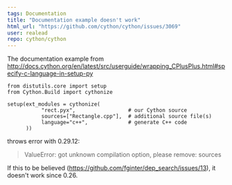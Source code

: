 ```yaml
---
tags: Documentation
title: "Documentation example doesn't work"
html_url: "https://github.com/cython/cython/issues/3069"
user: realead
repo: cython/cython
---
```


The documentation example from  http://docs.cython.org/en/latest/src/userguide/wrapping_CPlusPlus.html#specify-c-language-in-setup-py

```
from distutils.core import setup
from Cython.Build import cythonize

setup(ext_modules = cythonize(
           "rect.pyx",                 # our Cython source
           sources=["Rectangle.cpp"],  # additional source file(s)
           language="c++",             # generate C++ code
      ))
```

throws error with 0.29.12:

> ValueError: got unknown compilation option, please remove: sources

If this to be believed (https://github.com/fginter/dep_search/issues/13), it doesn't work since 0.26. 
